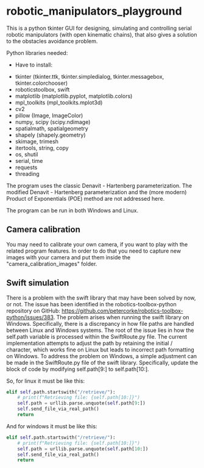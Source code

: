 # robotic_manipulators_playground

This is a python tkinter GUI for designing, simulating and controlling serial robotic manipulators (with open kinematic chains), that also gives a solution to the obstacles avoidance problem.

Python libraries needed:
* Have to install:
- tkinter (tkinter.ttk, tkinter.simpledialog, tkinter.messagebox, tkinter.colorchooser)
- roboticstoolbox, swift
- matplotlib (matplotlib.pyplot, matplotlib.colors)
- mpl_toolkits (mpl_toolkits.mplot3d)
- cv2
- pillow (Image, ImageColor)
- numpy, scipy (scipy.ndimage)
- spatialmath, spatialgeometry
- shapely (shapely.geometry)
- skimage, trimesh
- itertools, string, copy
- os, shutil
- serial, time
- requests
- threading

The program uses the classic Denavit - Hartenberg parameterization. The modified Denavit - Hartenberg parameterization and the (more modern) Product of Exponentials (POE) method are not addressed here.

The program can be run in both Windows and Linux.

## Camera calibration

You may need to calibrate your own camera, if you want to play with the related program features. In order to do that you need to capture new images with your camera and put them inside the "camera_calibration_images" folder.

## Swift simulation

There is a problem with the swift library that may have been solved by now, or not. The issue has been identified in the robotics-toolbox-python repository on GitHub: https://github.com/petercorke/robotics-toolbox-python/issues/383. The problem arises when running the swift library on Windows. Specifically, there is a discrepancy in how file paths are handled between Linux and Windows systems. The root of the issue lies in how the self.path variable is processed within the SwiftRoute.py file. The current implementation attempts to adjust the path by retaining the initial / character, which works fine on Linux but leads to incorrect path formatting on Windows. To address the problem on Windows, a simple adjustment can be made in the SwiftRoute.py file of the swift library. Specifically, update the block of code by modifying self.path[9:] to self.path[10:].

So, for linux it must be like this:
```python
elif self.path.startswith("/retrieve/"):
    # print(f"Retrieving file: {self.path[10:]}")
    self.path = urllib.parse.unquote(self.path[9:])
    self.send_file_via_real_path()
    return
```

And for windows it must be like this:
```python
elif self.path.startswith("/retrieve/"):
    # print(f"Retrieving file: {self.path[10:]}")
    self.path = urllib.parse.unquote(self.path[10:])
    self.send_file_via_real_path()
    return
```
